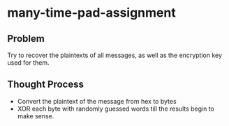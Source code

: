 # many-time-pad-assignment

## Problem
Try to recover the plaintexts of all messages, as well as the encryption key used for them.

## Thought Process
* Convert the plaintext of the message from hex to bytes
* XOR each byte with randomly guessed words till the results begin to make sense.